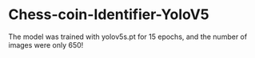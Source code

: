 # Chess-coin-Identifier-YoloV5

The model was trained with yolov5s.pt for 15 epochs, and the number of images were only 650! 
